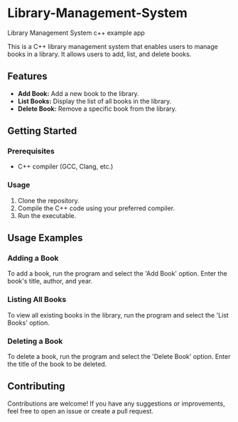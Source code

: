 # Library-Management-System
Library Management System c++ example app


This is a C++ library management system that enables users to manage books in a library. It allows users to add, list, and delete books.

## Features

- **Add Book:** Add a new book to the library.
- **List Books:** Display the list of all books in the library.
- **Delete Book:** Remove a specific book from the library.

## Getting Started

### Prerequisites

- C++ compiler (GCC, Clang, etc.)

### Usage

1. Clone the repository.
2. Compile the C++ code using your preferred compiler.
3. Run the executable.

## Usage Examples

### Adding a Book

To add a book, run the program and select the 'Add Book' option. Enter the book's title, author, and year.

### Listing All Books

To view all existing books in the library, run the program and select the 'List Books' option.

### Deleting a Book

To delete a book, run the program and select the 'Delete Book' option. Enter the title of the book to be deleted.

## Contributing

Contributions are welcome! If you have any suggestions or improvements, feel free to open an issue or create a pull request.

